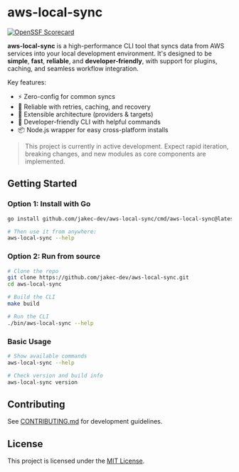 # aws-local-sync

[![OpenSSF Scorecard](https://api.scorecard.dev/projects/github.com/jakec-dev/aws-local-sync/badge)](https://scorecard.dev/viewer/?uri=github.com/jakec-dev/aws-local-sync)

**aws-local-sync** is a high-performance CLI tool that syncs data from AWS services into your local development environment. It's designed to be **simple**, **fast**, **reliable**, and **developer-friendly**, with support for plugins, caching, and seamless workflow integration.

Key features:

- ⚡ Zero-config for common syncs
- 🔁 Reliable with retries, caching, and recovery
- 🔌 Extensible architecture (providers & targets)
- 🧠 Developer-friendly CLI with helpful commands
- 📦 Node.js wrapper for easy cross-platform installs

> This project is currently in active development. Expect rapid iteration, breaking changes, and new modules as core components are implemented.

## Getting Started

### Option 1: Install with Go

```sh
go install github.com/jakec-dev/aws-local-sync/cmd/aws-local-sync@latest

# Then use it from anywhere:
aws-local-sync --help
```

### Option 2: Run from source

```sh
# Clone the repo
git clone https://github.com/jakec-dev/aws-local-sync.git
cd aws-local-sync

# Build the CLI
make build

# Run the CLI
./bin/aws-local-sync --help
```

### Basic Usage

```sh
# Show available commands
aws-local-sync --help

# Check version and build info
aws-local-sync version
```

## Contributing

See [CONTRIBUTING.md](CONTRIBUTING.md) for development guidelines. 

## License

This project is licensed under the [MIT License](LICENSE).
